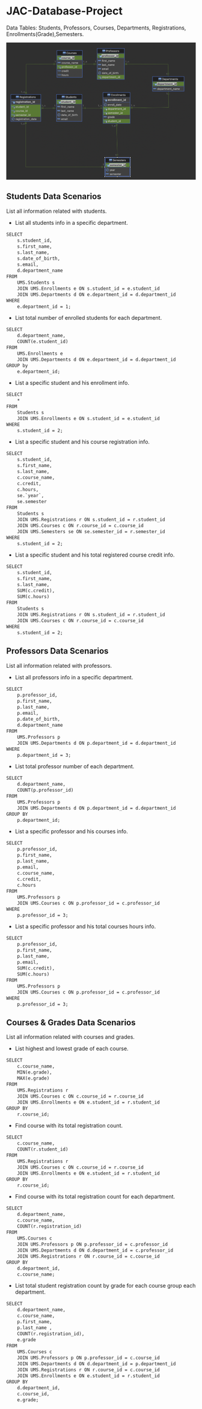 # JAC-Database-Project

Data Tables: 
Students, Professors, Courses, Departments, Registrations, Enrollments(Grade),Semesters. 


![Entity-Relation Diagram](https://raw.githubusercontent.com/vcfmtl2077/JAC-Database-Project/main/ERD.png)

## Students Data Scenarios

List all information related with students.

- List all students info in a specific department.
``` 
SELECT
    s.student_id,
    s.first_name,
    s.last_name,
    s.date_of_birth,
    s.email,
    d.department_name
FROM
    UMS.Students s
    JOIN UMS.Enrollments e ON s.student_id = e.student_id
    JOIN UMS.Departments d ON e.department_id = d.department_id
WHERE
    e.department_id = 1;
  ```
- List total number of enrolled students for each department.
``` 
SELECT
    d.department_name,
    COUNT(e.student_id)
FROM
    UMS.Enrollments e
    JOIN UMS.Departments d ON e.department_id = d.department_id
GROUP by
    e.department_id;
  ```  
- List a specific student and his enrollment info.
``` 
SELECT
    *
FROM
    Students s
    JOIN UMS.Enrollments e ON s.student_id = e.student_id
WHERE
    s.student_id = 2;
  ```  

- List a specific student and his course registration info.
```
SELECT
    s.student_id,
    s.first_name,
    s.last_name,
    c.course_name,
    c.credit,
    c.hours,
    se.`year`,
    se.semester
FROM
    Students s
    JOIN UMS.Registrations r ON s.student_id = r.student_id
    JOIN UMS.Courses c ON r.course_id = c.course_id
    JOIN UMS.Semesters se ON se.semester_id = r.semester_id
WHERE
    s.student_id = 2;
```

- List a specific student and his total registered course credit info.
```
SELECT
    s.student_id,
    s.first_name,
    s.last_name,
    SUM(c.credit),
    SUM(c.hours)
FROM
    Students s
    JOIN UMS.Registrations r ON s.student_id = r.student_id
    JOIN UMS.Courses c ON r.course_id = c.course_id
WHERE
    s.student_id = 2;
```

## Professors Data Scenarios
List all information related with professors.

- List all professors info in a specific department.
```
SELECT
    p.professor_id,
    p.first_name,
    p.last_name,
    p.email,
    p.date_of_birth,
    d.department_name
FROM
    UMS.Professors p
    JOIN UMS.Departments d ON p.department_id = d.department_id
WHERE
    p.department_id = 3;
```

- List total professor number of each department.
```
SELECT
    d.department_name,
    COUNT(p.professor_id)
FROM
    UMS.Professors p
    JOIN UMS.Departments d ON p.department_id = d.department_id
GROUP BY
    p.department_id;
```
- List a specific professor and his courses info.
```
SELECT
    p.professor_id,
    p.first_name,
    p.last_name,
    p.email,
    c.course_name,
    c.credit,
    c.hours
FROM
    UMS.Professors p
    JOIN UMS.Courses c ON p.professor_id = c.professor_id
WHERE
    p.professor_id = 3;
```
- List a specific professor and his total courses hours info.
```
SELECT
    p.professor_id,
    p.first_name,
    p.last_name,
    p.email,
    SUM(c.credit),
    SUM(c.hours)
FROM
    UMS.Professors p
    JOIN UMS.Courses c ON p.professor_id = c.professor_id
WHERE
    p.professor_id = 3;
```

## Courses & Grades Data Scenarios
List all information related with courses and grades.

- List highest and lowest grade of each course.
```
SELECT
    c.course_name,
    MIN(e.grade),
    MAX(e.grade)
FROM
    UMS.Registrations r
    JOIN UMS.Courses c ON c.course_id = r.course_id
    JOIN UMS.Enrollments e ON e.student_id = r.student_id
GROUP BY
    r.course_id;
```
- Find course with its total registration count.
```
SELECT
    c.course_name,
    COUNT(r.student_id)
FROM
    UMS.Registrations r
    JOIN UMS.Courses c ON c.course_id = r.course_id
    JOIN UMS.Enrollments e ON e.student_id = r.student_id
GROUP BY
    r.course_id;
```
- Find course with its total registration count for each department.
```
SELECT
    d.department_name,
    c.course_name,
    COUNT(r.registration_id)
FROM
    UMS.Courses c
    JOIN UMS.Professors p ON p.professor_id = c.professor_id
    JOIN UMS.Departments d ON d.department_id = c.professor_id
    JOIN UMS.Registrations r ON r.course_id = c.course_id
GROUP BY
    d.department_id,
    c.course_name;
```
- List total student registration count by grade for each course group each department.
```
SELECT
    d.department_name,
    c.course_name,
    p.first_name,
    p.last_name ,
    COUNT(r.registration_id),
    e.grade
FROM
    UMS.Courses c
    JOIN UMS.Professors p ON p.professor_id = c.course_id
    JOIN UMS.Departments d ON d.department_id = p.department_id
    JOIN UMS.Registrations r ON r.course_id = c.course_id
    JOIN UMS.Enrollments e ON e.student_id = r.student_id
GROUP BY
    d.department_id,
    c.course_id,
    e.grade;
```

